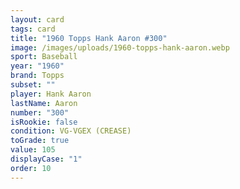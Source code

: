 ```yaml
---
layout: card
tags: card
title: "1960 Topps Hank Aaron #300"
image: /images/uploads/1960-topps-hank-aaron.webp
sport: Baseball
year: "1960"
brand: Topps
subset: ""
player: Hank Aaron
lastName: Aaron
number: "300"
isRookie: false
condition: VG-VGEX (CREASE)
toGrade: true
value: 105
displayCase: "1"
order: 10
---
```

